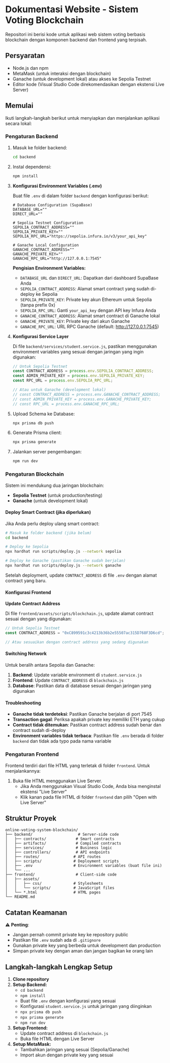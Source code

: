 # Dokumentasi Website - Sistem Voting Blockchain

Repositori ini berisi kode untuk aplikasi web sistem voting berbasis blockchain dengan komponen backend dan frontend yang terpisah.

## Persyaratan

- Node.js dan npm
- MetaMask (untuk interaksi dengan blockchain)
- Ganache (untuk development lokal) atau akses ke Sepolia Testnet
- Editor kode (Visual Studio Code direkomendasikan dengan ekstensi Live Server)

## Memulai

Ikuti langkah-langkah berikut untuk menyiapkan dan menjalankan aplikasi secara lokal:

### Pengaturan Backend

1. Masuk ke folder backend:
   ```bash
   cd backend
   ```

2. Instal dependensi:
   ```bash
   npm install
   ```

3. **Konfigurasi Environment Variables (.env)**
   
   Buat file `.env` di dalam folder `backend` dengan konfigurasi berikut:

   ```env
   # Database Configuration (SupaBase)
   DATABASE_URL=""
   DIRECT_URL=""

   # Sepolia Testnet Configuration
   SEPOLIA_CONTRACT_ADDRESS=""
   SEPOLIA_PRIVATE_KEY=""
   SEPOLIA_RPC_URL="https://sepolia.infura.io/v3/your_api_key"

   # Ganache Local Configuration  
   GANACHE_CONTRACT_ADDRESS=""
   GANACHE_PRIVATE_KEY=""
   GANACHE_RPC_URL="http://127.0.0.1:7545"
   ```

   **Pengisian Environment Variables:**
   
   - `DATABASE_URL` dan `DIRECT_URL`: Dapatkan dari dashboard SupaBase Anda
   - `SEPOLIA_CONTRACT_ADDRESS`: Alamat smart contract yang sudah di-deploy ke Sepolia
   - `SEPOLIA_PRIVATE_KEY`: Private key akun Ethereum untuk Sepolia (tanpa prefix 0x)
   - `SEPOLIA_RPC_URL`: Ganti `your_api_key` dengan API key Infura Anda
   - `GANACHE_CONTRACT_ADDRESS`: Alamat smart contract di Ganache lokal
   - `GANACHE_PRIVATE_KEY`: Private key dari akun Ganache
   - `GANACHE_RPC_URL`: URL RPC Ganache (default: http://127.0.0.1:7545)

4. **Konfigurasi Service Layer**

   Di file `backend/services/student.service.js`, pastikan menggunakan environment variables yang sesuai dengan jaringan yang ingin digunakan:

   ```javascript
   // Untuk Sepolia Testnet
   const CONTRACT_ADDRESS = process.env.SEPOLIA_CONTRACT_ADDRESS;
   const ADMIN_PRIVATE_KEY = process.env.SEPOLIA_PRIVATE_KEY;
   const RPC_URL = process.env.SEPOLIA_RPC_URL;

   // Atau untuk Ganache (development lokal)
   // const CONTRACT_ADDRESS = process.env.GANACHE_CONTRACT_ADDRESS;
   // const ADMIN_PRIVATE_KEY = process.env.GANACHE_PRIVATE_KEY;
   // const RPC_URL = process.env.GANACHE_RPC_URL;
   ```

5. Upload Schema ke Database:
   ```bash
   npx prisma db push
   ```

6. Generate Prisma client:
   ```bash
   npx prisma generate
   ```

7. Jalankan server pengembangan:
   ```bash
   npm run dev
   ```

### Pengaturan Blockchain

Sistem ini mendukung dua jaringan blockchain:
- **Sepolia Testnet** (untuk production/testing)
- **Ganache** (untuk development lokal)

#### Deploy Smart Contract (jika diperlukan)

Jika Anda perlu deploy ulang smart contract:

```bash
# Masuk ke folder backend (jika belum)
cd backend

# Deploy ke Sepolia
npx hardhat run scripts/deploy.js --network sepolia

# Deploy ke Ganache (pastikan Ganache sudah berjalan)
npx hardhat run scripts/deploy.js --network ganache
```

Setelah deployment, update `CONTRACT_ADDRESS` di file `.env` dengan alamat contract yang baru.

#### Konfigurasi Frontend

**Update Contract Address**

Di file `frontend/assets/scripts/blockchain.js`, update alamat contract sesuai dengan yang digunakan:

```javascript
// Untuk Sepolia Testnet
const CONTRACT_ADDRESS = "0xC899591c3c4213b36b2e55507ac315D768F3D6cd";

// Atau sesuaikan dengan contract address yang sedang digunakan
```

#### Switching Network

Untuk beralih antara Sepolia dan Ganache:

1. **Backend**: Update variable environment di `student.service.js`
2. **Frontend**: Update `CONTRACT_ADDRESS` di `blockchain.js`
3. **Database**: Pastikan data di database sesuai dengan jaringan yang digunakan

#### Troubleshooting

- **Ganache tidak terdeteksi**: Pastikan Ganache berjalan di port 7545
- **Transaction gagal**: Periksa apakah private key memiliki ETH yang cukup
- **Contract tidak ditemukan**: Pastikan contract address sudah benar dan contract sudah di-deploy
- **Environment variables tidak terbaca**: Pastikan file `.env` berada di folder `backend` dan tidak ada typo pada nama variable

### Pengaturan Frontend

Frontend terdiri dari file HTML yang terletak di folder `frontend`. Untuk menjalankannya:

1. Buka file HTML menggunakan Live Server.
   - Jika Anda menggunakan Visual Studio Code, Anda bisa menginstal ekstensi "Live Server"
   - Klik kanan pada file HTML di folder `frontend` dan pilih "Open with Live Server"

## Struktur Proyek

```
online-voting-system-blockchain/
├── backend/                    # Server-side code
│   ├── contracts/             # Smart contracts
│   ├── artifacts/             # Compiled contracts
│   ├── services/              # Business logic
│   ├── controllers/           # API endpoints
│   ├── routes/               # API routes
│   ├── scripts/              # Deployment scripts
│   ├── .env                  # Environment variables (buat file ini)
│   └── ...
├── frontend/                  # Client-side code
│   ├── assets/
│   │   ├── css/              # Stylesheets
│   │   └── scripts/          # JavaScript files
│   └── *.html                # HTML pages
└── README.md
```

## Catatan Keamanan

⚠️ **Penting**: 
- Jangan pernah commit private key ke repository public
- Pastikan file `.env` sudah ada di `.gitignore`
- Gunakan private key yang berbeda untuk development dan production
- Simpan private key dengan aman dan jangan bagikan ke orang lain

## Langkah-langkah Lengkap Setup

1. **Clone repository**
2. **Setup Backend:**
   - `cd backend`
   - `npm install`
   - Buat file `.env` dengan konfigurasi yang sesuai
   - Konfigurasi `student.service.js` untuk jaringan yang diinginkan
   - `npx prisma db push`
   - `npx prisma generate`
   - `npm run dev`
3. **Setup Frontend:**
   - Update contract address di `blockchain.js`
   - Buka file HTML dengan Live Server
4. **Setup MetaMask:**
   - Tambahkan jaringan yang sesuai (Sepolia/Ganache)
   - Import akun dengan private key yang sesuai